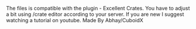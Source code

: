 The files is compatible with the plugin - Excellent Crates.
You have to adjust a bit using /crate editor according to your server.
If you are new I suggest watching a tutorial on youtube.
Made By Abhay/CuboidX
